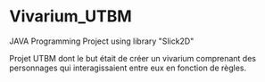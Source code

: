Vivarium_UTBM
=============

JAVA Programming Project using library "Slick2D"

Projet UTBM dont le but était de créer un vivarium comprenant des personnages qui interagissaient entre eux en fonction de règles.
